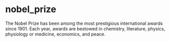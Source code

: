 # nobel_prize
The Nobel Prize has been among the most prestigious international awards since 1901. Each year, awards are bestowed in chemistry, literature, physics, physiology or medicine, economics, and peace.
